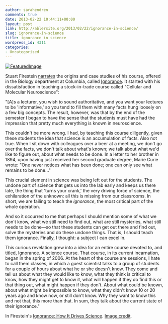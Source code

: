 ```yaml
---
author: sarahendren
comments: true
date: 2013-02-22 10:44:11+00:00
layout: post
link: http://ablersite.org/2013/02/22/ignorance-in-science/
slug: ignorance-in-science
title: ignorance in science
wordpress_id: 4311
categories:
- Uncategorized
---
```


[![FeaturedImage](http://ablersite.files.wordpress.com/2013/02/featuredimage.jpeg)](http://ablersite.files.wordpress.com/2013/02/featuredimage.jpeg)

Stuart Firestein [narrates](http://www.amazon.com/Ignorance-How-It-Drives-Science/dp/0199828075/ref=sr_1_1?ie=UTF8&qid=1361481540&sr=8-1&keywords=ignorance+how+it+drives+science) the origins and case studies of his course, offered in the Biology department at Columbia, called [Ignorance](http://ignorance.biology.columbia.edu/firestein/). It started with his dissatisfaction in teaching a stock-in-trade course called "Cellular and Molecular Neuroscience":

"[A]s a lecturer, you wish to sound authoritative, and you want your lectures to be 'informative,' so you tend to fill them with many facts hung loosely on a few big concepts. The result, however, was that by the end of the semester I began to have the sense that the students must have had the impression that pretty much everything is known in neuroscience.

This couldn't be more wrong. I had, by teaching this course diligently, given these students the idea that science is an accumulation of facts. Also not true. When I sit down with colleagues over a beer at a meeting, we don't go over the facts, we don't talk about what's known; we talk about what we'd like to figure out, about what needs to be done. In a letter to her brother in 1894, upon having just received her second graduate degree, Marie Curie wrote: "One never notices what has been done; one can only see what remains to be done..."

This crucial element in science was being left out for the students. The undone part of science that gets us into the lab early and keeps us there late, the thing that 'turns your crank,' the very driving force of science, the exhilaration of the unknown: all this is missing from our classrooms. In short, we are failing to teach the _ignorance_, the most critical part of the whole operation.

And so it occurred to me that perhaps I should mention some of what we don't know, what we still need to find out, what are still mysteries, what still needs to be done—so that these students can get out there and find out, solve the mysteries and do these undone things. That is, I should teach them ignorance. Finally, I thought: a subject I can excel in.

This curious revelation grew into a idea for an entire course devoted to, and titled, Ignorance. A science course. That course, in its current incarnation, began in the spring of 2006. At the heart of the course are sessions, I hate to call them classes, in which a guest scientist talks to a group of students for a couple of hours about what he or she doesn't know. They come and tell us about what they would like to know, what they think is critical to know, how they might get to know it, what will happen if they do find this or that thing out, what might happen if they don't. About what could be known, about what might be impossible to know, what they didn't know 10 or 20 years ago and know now, or still don't know. Why they want to know this and not that, this more than that. In sum, they talk about the current state of their ignorance."

In Firestein's [Ignorance: How It Drives Science](http://www.amazon.com/Ignorance-How-It-Drives-Science/dp/0199828075/ref=sr_1_1?ie=UTF8&qid=1361481540&sr=8-1&keywords=ignorance+how+it+drives+science). [Image credit](http://www.american.com/archive/2011/december/the-political-implications-of-ignoring-our-own-ignorance/).
